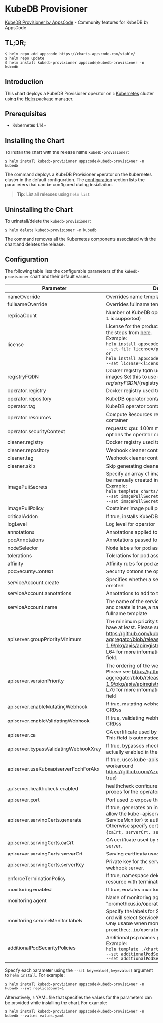 # KubeDB Provisioner

[KubeDB Provisioner by AppsCode](https://github.com/kubedb) - Community features for KubeDB by AppsCode

## TL;DR;

```console
$ helm repo add appscode https://charts.appscode.com/stable/
$ helm repo update
$ helm install kubedb-provisioner appscode/kubedb-provisioner -n kubedb
```

## Introduction

This chart deploys a KubeDB Provisioner operator on a [Kubernetes](http://kubernetes.io) cluster using the [Helm](https://helm.sh) package manager.

## Prerequisites

- Kubernetes 1.14+

## Installing the Chart

To install the chart with the release name `kubedb-provisioner`:

```console
$ helm install kubedb-provisioner appscode/kubedb-provisioner -n kubedb
```

The command deploys a KubeDB Provisioner operator on the Kubernetes cluster in the default configuration. The [configuration](#configuration) section lists the parameters that can be configured during installation.

> **Tip**: List all releases using `helm list`

## Uninstalling the Chart

To uninstall/delete the `kubedb-provisioner`:

```console
$ helm delete kubedb-provisioner -n kubedb
```

The command removes all the Kubernetes components associated with the chart and deletes the release.

## Configuration

The following table lists the configurable parameters of the `kubedb-provisioner` chart and their default values.

|               Parameter               |                                                                                                                                                                                   Description                                                                                                                                                                                   |               Default               |
|---------------------------------------|---------------------------------------------------------------------------------------------------------------------------------------------------------------------------------------------------------------------------------------------------------------------------------------------------------------------------------------------------------------------------------|-------------------------------------|
| nameOverride                          | Overrides name template                                                                                                                                                                                                                                                                                                                                                         | `""`                                |
| fullnameOverride                      | Overrides fullname template                                                                                                                                                                                                                                                                                                                                                     | `""`                                |
| replicaCount                          | Number of KubeDB operator replicas to create (only 1 is supported)                                                                                                                                                                                                                                                                                                              | `1`                                 |
| license                               | License for the product. Get a license by following the steps from [here](https://kubedb.run/docs/latest/setup/install/enterprise#get-a-trial-license). <br> Example: <br> `helm install appscode/kubedb-ops-manager \` <br> `--set-file license=/path/to/license/file` <br> `or` <br> `helm install appscode/kubedb-ops-manager \` <br> `--set license=<license file content>` | `""`                                |
| registryFQDN                          | Docker registry fqdn used to pull KubeDB related images Set this to use docker registry hosted at ${registryFQDN}/${registry}/${image}                                                                                                                                                                                                                                          | `""`                                |
| operator.registry                     | Docker registry used to pull KubeDB operator image                                                                                                                                                                                                                                                                                                                              | `kubedb`                            |
| operator.repository                   | KubeDB operator container image                                                                                                                                                                                                                                                                                                                                                 | `operator`                          |
| operator.tag                          | KubeDB operator container image tag                                                                                                                                                                                                                                                                                                                                             | `v0.24.0`                           |
| operator.resources                    | Compute Resources required by the operator container                                                                                                                                                                                                                                                                                                                            | `{}`                                |
| operator.securityContext              | requests: cpu: 100m memory: 128Mi Security options the operator container should run with                                                                                                                                                                                                                                                                                       | `{}`                                |
| cleaner.registry                      | Docker registry used to pull Webhook cleaner image                                                                                                                                                                                                                                                                                                                              | `appscode`                          |
| cleaner.repository                    | Webhook cleaner container image                                                                                                                                                                                                                                                                                                                                                 | `kubectl`                           |
| cleaner.tag                           | Webhook cleaner container image tag                                                                                                                                                                                                                                                                                                                                             | `v1.16`                             |
| cleaner.skip                          | Skip generating cleaner YAML                                                                                                                                                                                                                                                                                                                                                    | `false`                             |
| imagePullSecrets                      | Specify an array of imagePullSecrets. Secrets must be manually created in the namespace. <br> Example: <br> `helm template charts/kubedb-provisioner \` <br> `--set imagePullSecrets[0].name=sec0 \` <br> `--set imagePullSecrets[1].name=sec1`                                                                                                                                 | `[]`                                |
| imagePullPolicy                       | Container image pull policy                                                                                                                                                                                                                                                                                                                                                     | `IfNotPresent`                      |
| criticalAddon                         | If true, installs KubeDB operator as critical addon                                                                                                                                                                                                                                                                                                                             | `false`                             |
| logLevel                              | Log level for operator                                                                                                                                                                                                                                                                                                                                                          | `3`                                 |
| annotations                           | Annotations applied to operator deployment                                                                                                                                                                                                                                                                                                                                      | `{}`                                |
| podAnnotations                        | Annotations passed to operator pod(s).                                                                                                                                                                                                                                                                                                                                          | `{}`                                |
| nodeSelector                          | Node labels for pod assignment                                                                                                                                                                                                                                                                                                                                                  | `{"beta.kubernetes.io/os":"linux"}` |
| tolerations                           | Tolerations for pod assignment                                                                                                                                                                                                                                                                                                                                                  | `[]`                                |
| affinity                              | Affinity rules for pod assignment                                                                                                                                                                                                                                                                                                                                               | `{}`                                |
| podSecurityContext                    | Security options the operator pod should run with.                                                                                                                                                                                                                                                                                                                              | `{}`                                |
| serviceAccount.create                 | Specifies whether a service account should be created                                                                                                                                                                                                                                                                                                                           | `true`                              |
| serviceAccount.annotations            | Annotations to add to the service account                                                                                                                                                                                                                                                                                                                                       | `{}`                                |
| serviceAccount.name                   | The name of the service account to use. If not set and create is true, a name is generated using the fullname template                                                                                                                                                                                                                                                          | ``                                  |
| apiserver.groupPriorityMinimum        | The minimum priority the webhook api group should have at least. Please see https://github.com/kubernetes/kube-aggregator/blob/release-1.9/pkg/apis/apiregistration/v1beta1/types.go#L58-L64 for more information on proper values of this field.                                                                                                                               | `10000`                             |
| apiserver.versionPriority             | The ordering of the webhook api inside of the group. Please see https://github.com/kubernetes/kube-aggregator/blob/release-1.9/pkg/apis/apiregistration/v1beta1/types.go#L66-L70 for more information on proper values of this field                                                                                                                                            | `15`                                |
| apiserver.enableMutatingWebhook       | If true, mutating webhook is configured for KubeDB CRDss                                                                                                                                                                                                                                                                                                                        | `true`                              |
| apiserver.enableValidatingWebhook     | If true, validating webhook is configured for KubeDB CRDss                                                                                                                                                                                                                                                                                                                      | `true`                              |
| apiserver.ca                          | CA certificate used by the Kubernetes api server. This field is automatically assigned by the operator.                                                                                                                                                                                                                                                                         | `not-ca-cert`                       |
| apiserver.bypassValidatingWebhookXray | If true, bypasses checks that validating webhook is actually enabled in the Kubernetes cluster.                                                                                                                                                                                                                                                                                 | `false`                             |
| apiserver.useKubeapiserverFqdnForAks  | If true, uses kube-apiserver FQDN for AKS cluster to workaround https://github.com/Azure/AKS/issues/522 (default true)                                                                                                                                                                                                                                                          | `true`                              |
| apiserver.healthcheck.enabled         | healthcheck configures the readiness and liveliness probes for the operator pod.                                                                                                                                                                                                                                                                                                | `false`                             |
| apiserver.port                        | Port used to expose the operator apiserver                                                                                                                                                                                                                                                                                                                                      | `8443`                              |
| apiserver.servingCerts.generate       | If true, generates on install/upgrade the certs that allow the kube-apiserver (and potentially ServiceMonitor) to authenticate operators pods. Otherwise specify certs in `apiserver.servingCerts.{caCrt, serverCrt, serverKey}`.                                                                                                                                               | `true`                              |
| apiserver.servingCerts.caCrt          | CA certficate used by serving certificate of webhook server.                                                                                                                                                                                                                                                                                                                    | `""`                                |
| apiserver.servingCerts.serverCrt      | Serving certficate used by webhook server.                                                                                                                                                                                                                                                                                                                                      | `""`                                |
| apiserver.servingCerts.serverKey      | Private key for the serving certificate used by webhook server.                                                                                                                                                                                                                                                                                                                 | `""`                                |
| enforceTerminationPolicy              | If true, namespace deletion will fail if it has a KubeDB resource with terminationPolicy DoNotTerminate                                                                                                                                                                                                                                                                         | `true`                              |
| monitoring.enabled                    | If true, enables monitoring KubeDB operator                                                                                                                                                                                                                                                                                                                                     | `false`                             |
| monitoring.agent                      | Name of monitoring agent ("prometheus.io" or "prometheus.io/operator" or "prometheus.io/builtin")                                                                                                                                                                                                                                                                               | `""`                                |
| monitoring.serviceMonitor.labels      | Specify the labels for ServiceMonitor. Prometheus crd will select ServiceMonitor using these labels. Only usable when monitoring agent is `prometheus.io/operator`.                                                                                                                                                                                                             | `{}`                                |
| additionalPodSecurityPolicies         | Additional psp names passed to operator <br> Example: <br> `helm template ./chart/kubedb \` <br> `--set additionalPodSecurityPolicies[0]=abc \` <br> `--set additionalPodSecurityPolicies[1]=xyz`                                                                                                                                                                               | `[]`                                |


Specify each parameter using the `--set key=value[,key=value]` argument to `helm install`. For example:

```console
$ helm install kubedb-provisioner appscode/kubedb-provisioner -n kubedb --set replicaCount=1
```

Alternatively, a YAML file that specifies the values for the parameters can be provided while
installing the chart. For example:

```console
$ helm install kubedb-provisioner appscode/kubedb-provisioner -n kubedb --values values.yaml
```
